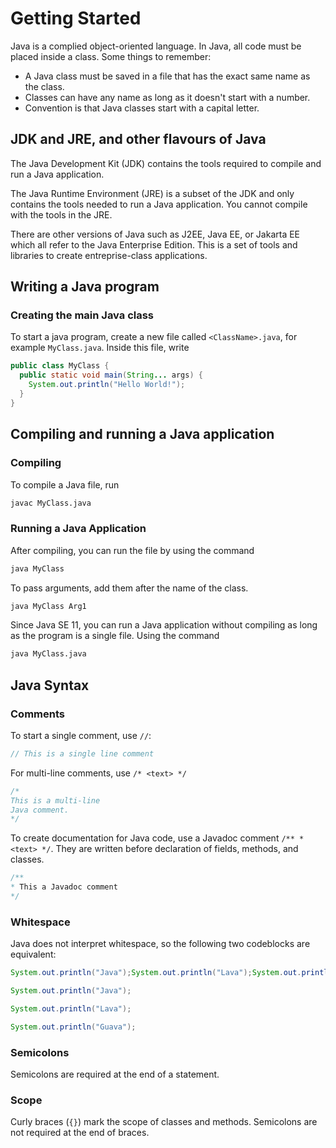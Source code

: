 # Getting Started
Java is a complied object-oriented language. In Java, all code must be placed inside a class. Some things to remember:
- A Java class must be saved in a file that has the exact same name as the class.
- Classes can have any name as long as it doesn't start with a number.
- Convention is that Java classes start with a capital letter.

## JDK and JRE, and other flavours of Java
The Java Development Kit (JDK) contains the tools required to compile and run a Java application.

The Java Runtime Environment (JRE) is a subset of the JDK and only contains the tools needed to run a Java application. You cannot compile with the tools in the JRE.

There are other versions of Java such as J2EE, Java EE, or Jakarta EE which all refer to the Java Enterprise Edition. This is a set of tools and libraries to create entreprise-class applications. 

## Writing a Java program

### Creating the main Java class
To start a java program, create a new file called `<ClassName>.java`, for example `MyClass.java`. Inside this file, write

```java
public class MyClass {
  public static void main(String... args) {
    System.out.println("Hello World!");
  }
}
```

## Compiling and running a Java application
### Compiling
To compile a Java file, run
```bash
javac MyClass.java
```

### Running a Java Application
After compiling, you can run the file by using the command

```bash
java MyClass
```

To pass arguments, add them after the name of the class.
```bash
java MyClass Arg1
```

Since Java SE 11, you can run a Java application without compiling as long as the program is a single file. Using the command

```bash
java MyClass.java
```

## Java Syntax

### Comments
To start a single comment, use `//`:
```java
// This is a single line comment
```

For multi-line comments, use `/* <text> */`
```java
/* 
This is a multi-line
Java comment.
*/
```

To create documentation for Java code, use a Javadoc comment `/** *<text> */`. They are written before declaration of fields, methods, and classes. 
```java
/**
* This a Javadoc comment
*/
```

### Whitespace
Java does not interpret whitespace, so the following two codeblocks are equivalent:
```java
System.out.println("Java");System.out.println("Lava");System.out.println("Guava");
```
```java
System.out.println("Java");

System.out.println("Lava");

System.out.println("Guava");
```

### Semicolons
Semicolons are required at the end of a statement. 

### Scope
Curly braces (`{}`) mark the scope of classes and methods. Semicolons are not required at the end of braces.
